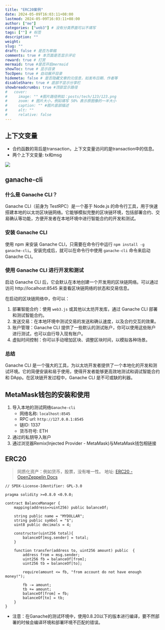 ```yaml
---
title: "ERC20案例"
date: 2024-05-09T16:03:11+08:00
lastmod: 2024-05-09T16:03:11+08:00
author: ["me"]
categories: ["web3"] # 没有分类界面可以不填写
tags: [""] # 标签
description: ""
weight:
slug: ""
draft: false # 是否为草稿
comments: true # 本页面是否显示评论
reward: true # 打赏
mermaid: true #是否开启mermaid
showToc: true # 显示目录
TocOpen: true # 自动展开目录
hidemeta: false # 是否隐藏文章的元信息，如发布日期、作者等
disableShare: true # 底部不显示分享栏
showbreadcrumbs: true #顶部显示路径
#   cover:
#     image: "" #图片路径例如：posts/tech/123/123.png
#     zoom: # 图片大小，例如填写 50% 表示原图像的一半大小
#     caption: "" #图片底部描述
#     alt: ""
#     relative: false
---
```


## 上下文变量

- 合约函数的背后是transaction，上下文变量访问的是transaction中的信息。
- 两个上下文变量: tx和msg

![](/image/context.png)

## ganache-cli

### 什么是 Ganache CLI？

Ganache CLI（前身为 TestRPC）是一个基于 Node.js 的命令行工具，用于快速搭建本地的以太坊区块链网络。它能够模拟完整的区块链环境，包括部署合约、交易确认等功能，方便开发者在本地环境中进行智能合约的开发和测试。

### 安装 Ganache CLI

使用 npm 来安装 Ganache CLI，只需要在命令行中运行 `npm install -g ganache-cli`。安装完成后，就可以在命令行中使用 `ganache-cli` 命令来启动 Ganache CLI。

### 使用 Ganache CLI 进行开发和测试

启动 Ganache CLI 后，它会默认在本地创建一个开发用的区块链网络。可以通过访问 http://localhost:8545 来查看区块链网络的状态和交易信息。

在启动的区块链网络中，你可以：

1. 部署智能合约：使用 `web3.js` 或其他以太坊开发库，通过 Ganache CLI 部署和测试智能合约。
2. 发送交易：在本地环境中测试交易的发送和确认速度，以及合约交互的效果。
3. 账户管理：Ganache CLI 提供了一些默认的测试账户，你可以使用这些账户进行测试，也可以自行导入现有账户。
4. 虚拟时间控制：你可以手动增加区块、调整区块时间，以模拟各种场景。

### 总结

Ganache CLI 是一个强大的工具，为以太坊开发者提供了一个本地化的开发和测试环境。它的简便安装和易于使用，使得开发者能够更高效地测试和调试智能合约和 DApp。在区块链开发过程中，Ganache CLI 是不可或缺的利器。

## MetaMask钱包的安装和使用

1. 导入本地的测试网络`Ganache-cli`
   - 网络名称: `localhost:8545`
   - RPC url: `http://127.0.0.1:8545`
   - 链ID: 1337
   - 货币符号: ETH
2. 通过的私钥导入账户
3. 通过浏览器Remix(Injected Provider - MetaMask)与MetaMask钱包相链接

## ERC20

> 同质化资产：例如货币，股票，没有唯一性。
> 地址: [ERC20 - OpenZeppelin Docs](https://docs.openzeppelin.com/contracts/4.x/erc20)

```solidity
// SPDX-License-Identifier: GPL-3.0

pragma solidity >=0.8.0 <0.9.0;

contract BalanceManager {
    mapping(address=>uint256) public balanceOf;

    string public name = "MYDOLLAR";
    string public symbol = "$";
    uint8 public decimals = 4;

    constructor(uint256 total){
        balanceOf[msg.sender] = total;
    }

    function transfer(address to, uint256 amount) public  {
        address from = msg.sender;
        uint256 fb = balanceOf[from];
        uint256 tb = balanceOf[to];

        require(amount <= fb, "from account do not have enough money!");

        fb -= amount;
        tb += amount;
        balanceOf[from] = fb;
        balanceOf[to] = tb;
    }
}
```

- 注意：在Ganache的测试环境中，使用0.8.20以下的版本进行编译，要不然部署的时候会编译环境和部署环境不匹配的错误。
